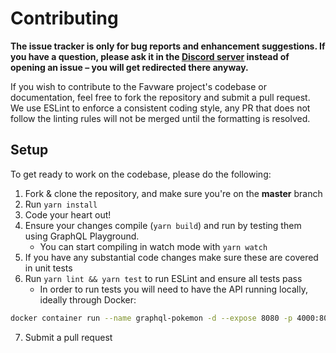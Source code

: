 # Contributing

**The issue tracker is only for bug reports and enhancement suggestions. If you have a question, please ask it in the [Discord server](https://favware.tech/redirect/server) instead of opening an issue – you will get redirected there anyway.**

If you wish to contribute to the Favware project's codebase or documentation, feel free to fork the repository and submit a
pull request. We use ESLint to enforce a consistent coding style, any PR that does not follow the linting rules will not be
merged until the formatting is resolved.

## Setup

To get ready to work on the codebase, please do the following:

1. Fork & clone the repository, and make sure you're on the **master** branch
2. Run `yarn install`
3. Code your heart out!
4. Ensure your changes compile (`yarn build`) and run by testing them using GraphQL Playground.
   - You can start compiling in watch mode with `yarn watch`
5. If you have any substantial code changes make sure these are covered in unit tests
6. Run `yarn lint && yarn test` to run ESLint and ensure all tests pass
   - In order to run tests you will need to have the API running locally, ideally through Docker:

```sh
docker container run --name graphql-pokemon -d --expose 8080 -p 4000:8080 -it favware/graphql-pokemon:latest
```

7. Submit a pull request
